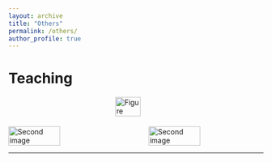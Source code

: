 ```yaml
---
layout: archive
title: "Others"
permalink: /others/
author_profile: true
---
```



Teaching
======

<div style="display: flex; justify-content: center; align-items: center; margin-top: 20px; margin-bottom: 20px;">
  <div style="flex: 0 0 auto; text-align: left; margin-right: 20px;">
    <img src="https://songhuahu-umd.github.io/images/teaching0.png" alt="Figure" style="width: 90%;" />
  </div>
</div>


<div style="display: flex; justify-content: space-between;">
  <img src="https://songhuahu-umd.github.io/images/T1.png" alt="Second image" title="" width="45%">
  <img src="https://songhuahu-umd.github.io/images/T2.png" alt="Second image" title="" width="45%">
</div>


***
